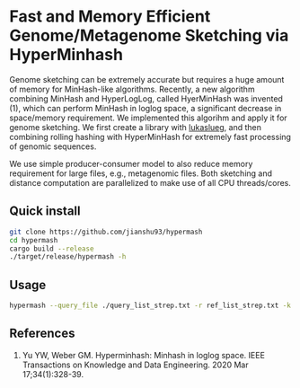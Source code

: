 # Fast and Memory Efficient Genome/Metagenome Sketching via HyperMinhash

Genome sketching can be extremely accurate but requires a huge amount of memory for MinHash-like algorithms. Recently, a new algorithm combining MinHash and HyperLogLog, called HyerMinHash was invented (1), which can perform MinHash in loglog space, a significant decrease in space/memory requirement. We implemented this algorihm and apply it for genome sketching. We first create a library with [lukaslueg](https://github.com/lukaslueg), and then combining rolling hashing with HyperMinHash for extremely fast processing of genomic sequences. 

We use simple producer-consumer model to also reduce memory requirement for large files, e.g., metagenomic files. Both sketching and distance computation are parallelized to make use of all CPU threads/cores. 

## Quick install
```bash
git clone https://github.com/jianshu93/hypermash
cd hypermash
cargo build --release
./target/release/hypermash -h
```

## Usage
```bash
hypermash --query_file ./query_list_strep.txt -r ref_list_strep.txt -k 16 -o dist.txt
```


## References
1. Yu YW, Weber GM. Hyperminhash: Minhash in loglog space. IEEE Transactions on Knowledge and Data Engineering. 2020 Mar 17;34(1):328-39.
